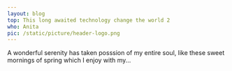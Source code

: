 ```yaml
---
layout: blog
top: This long awaited technology change the world 2
who: Anita
pic: /static/picture/header-logo.png
---
```

A wonderful serenity has taken posssion of my entire soul, like these sweet mornings of spring which I enjoy with my...
